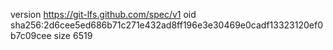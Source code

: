 version https://git-lfs.github.com/spec/v1
oid sha256:2d6cee5ed686b71c271e432ad8ff196e3e30469e0cadf13323120ef0b7c09cee
size 6519
